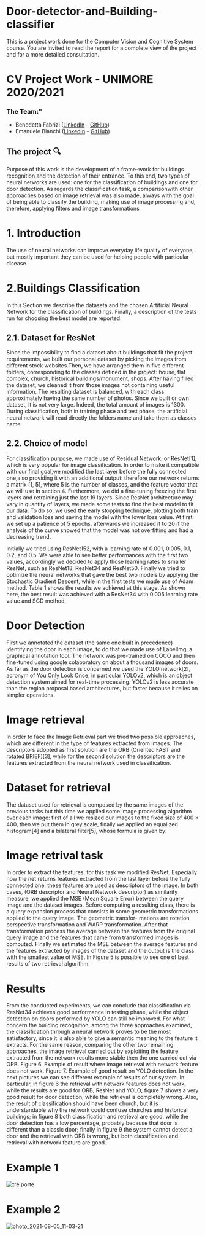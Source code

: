 # Door-detector-and-Building-classifier
This is a project work done for the Computer Vision and Cognitive System course.
You are invited to read the report for a complete view of the project and for a more detailed consultation.
# CV Project Work - UNIMORE 2020/2021

### The Team:"

- Benedetta Fabrizi ([LinkedIn](https://www.linkedin.com/in/benedetta-fabrizi-54b7971b0) - [GitHub](https://github.com/BerniRubble))
- Emanuele Bianchi ([LinkedIn](https://www.linkedin.com/in/emanuele-bianchi240497/) - [GitHub](https://github.com/Manu2497))

## The project 🔍

Purpose of this work is the development of a frame-work for buildings recognition and the detection of their entrance. To this end, two types of neural networks are used:
one for the classification of buildings and one for door detection. As regards the classification task, a comparisonwith other approaches based on image retrieval was also made, always with the goal of being able to classify the building, making use of image processing and, therefore, applying filters and image transformations

# 1. Introduction
The use of neural networks can improve everyday life
quality of everyone, but mostly important they can be used
for helping people with particular disease.

# 2.Buildings Classification
In this Section we describe the dataseta and the chosen Artificial Neural Network for the classification of buildings.
Finally, a description of the tests run for choosing the best model are reported.

## 2.1. Dataset for ResNet
Since the impossibility to find a dataset about buildings that fit the project requirements, we built our personal dataset by picking the images from different stock websites.Then, we have arranged them in five different folders, corresponding to the classes defined in the project: house, flat complex, church, historical buildings/monument, shops. After having filled the dataset, we cleaned it from those images not containing useful information. The resulting dataset is balanced, with each class approximately having the same number of photos. Since we built or own dataset, it is not very large. Indeed, the total amount of images is 1300.
During classification, both in training phase and test phase, the artificial neural network will read directly the folders name and take them as classes name.
## 2.2. Choice of model
For classification purpose, we made use of Residual Network, or ResNet[1], which is very popular for image classification. In order to make it compatible with our final goal,we modified the last layer before the fully connected one,also providing it with an additional output: therefore our network returns a matrix [1, 5], where 5 is the number of classes, and the feature vector that we will use in section 4.
Furthermore, we did a fine-tuning freezing the first layers and retraining just the last 19 layers.
Since ResNet architecture may vary in quantity of layers, we made some tests to find the best model to fit our data.
To do so, we used the early stopping technique, plotting both train and validation loss and saving the model with the
lower loss value. At first we set up a patience of 5 epochs, afterwards we increased it to 20 if the analysis of the curve
showed that the model was not overfitting and had a decreasing trend.

Initially we tried using ResNet152, with a learning rate of 0.001, 0.005, 0.1, 0.2, and 0.5. We were able to see better performances with the first two values, accordingly we decided to apply those learning rates to smaller ResNet, such as ResNet18, ResNet34 and ResNet50. Finally we tried to optimize the neural networks that gave the best two models by applying the Stochastic Gradient Descent, while in the first tests we made use of Adam method. Table 1 shows the results we achieved at this stage.
As shown here, the best result was achieved with a ResNet34 with 0.005 learning rate value and SGD method.

# Door Detection
First we annotated the dataset (the same one built in precedence) identifying the door in each image, to do that we made use of LabelImg, a graphical annotation tool. The network was pre-trained on COCO and then fine-tuned using google colaboratory on about a thousand images of doors.
As far as the door detection is concerned we used the YOLO network[2], acronym of You Only Look Once, in particular YOLOv2, which is an object detection system aimed for real-time processing. YOLOv2 is less accurate than the region proposal based architectures, but faster because it relies on simpler operations.

# Image retrieval
In order to face the Image Retrieval part we tried two possible approaches, which are different in the type of features extracted from images. The descriptors adopted as first solution are the ORB (Oriented FAST and rotated BRIEF)[3], while for the second solution the descriptors are the features extracted from the neural network used in classification.

# Dataset for retrieval
The dataset used for retrieval is composed by the same images of the previous tasks but this time we applied some image processing algorithm over each image: first of all we resized our images to the fixed size of 400 × 400, then we put them in grey scale, finally we applied an equalized histogram[4] and a bilateral filter[5], whose formula
is given by:

# Image retrival task

In order to extract the features, for this task we modified ResNet. Especially now the net returns features extracted from the last layer before the fully connected one, these features are used as descriptors of the image. In both cases, (ORB descriptor and Neural Network descriptor) as similarity measure, we applied the MSE (Mean Square Error) between the query image and the dataset images.
Before computing a resulting class, there is a query expansion process that consists in some geometric transformations applied to the query image. The geometric transfor-
mations are rotation, perspective transformation and WARP transformation.
After that transformation process the average between the features from the original query image and the features that came from transformed images is computed.
Finally we estimated the MSE between the average features and the features extracted by images of the dataset and the output is the class with the smallest value of MSE.
In Figure 5 is possible to see one of best results of two retrieval algorithm.

# Results

From the conducted experiments, we can conclude that classification via ResNet34 achieves good performance in
testing phase, while the object detection on doors performed by YOLO can still be improved.
For what concern the building recognition, among the three approaches examined, the classification through a neural network proves to be the most satisfactory, since it is also able to give a semantic meaning to the feature it extracts. For the same reason, comparing the other two remaining approaches, the image retrieval carried out by exploiting the feature extracted from the network results more stable then the one carried out via ORB.
Figure 6. Example of result where image retrieval with network
feature does not work.
Figure 7. Example of good result on YOLO detection.
In the next pictures we can see different example of results of our system. In particular, in figure 6 the retrieval with network features does not work, while the results are good for ORB, ResNet and YOLO; figure 7 shows a very good result for door detection, while the retrieval is completely wrong. Also, the result of classification should have been church, but it is understandable why the network could confuse churches and historical buildings; in figure 8 both classification and retrieval are good, while the door detection has a low percentage, probably because that door is different than a classic door; finally in figure 9 the system cannot detect a door and the retrieval with ORB is wrong, but both classification and retrieval with network feature are good.

# Example 1

![tre porte](https://user-images.githubusercontent.com/58270634/190852798-8a9866e0-18ce-4ff7-955c-f71976e65831.jpg)

# Example 2

![photo_2021-08-05_11-03-21](https://user-images.githubusercontent.com/58270634/190852847-6dd7d641-636d-40cf-9bb7-b36dc598cc31.jpg)
